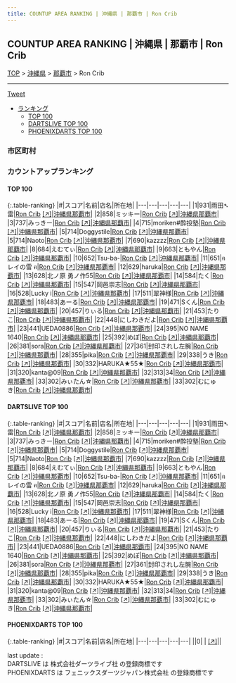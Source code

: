 ```yaml
---
title: COUNTUP AREA RANKING | 沖縄県 | 那覇市 | Ron Crib
---
```

## COUNTUP AREA RANKING | 沖縄県 | 那覇市 | Ron Crib

[TOP](/darts/rank/) > [沖縄県](/darts/rank/沖縄県/) > [那覇市](/darts/rank/沖縄県/那覇市/) > Ron Crib

___

<a href="https://twitter.com/share?ref_src=twsrc%5Etfw" data-text="COUNTUP AREA RANKING | 沖縄県那覇市Ron Crib" class="twitter-share-button" data-hashtags="DARTSLIVE,PHOENIXDARTS,darts,ダーツ" data-show-count="false">Tweet</a>

* [ランキング](#カウントアップランキング)
    * [TOP 100](#top-100)
    * [DARTSLIVE TOP 100](#dartslive-top-100)
    * [PHOENIXDARTS TOP 100](#phoenixdarts-top-100)

### 市区町村

<ul>

</ul>

### カウントアップランキング

#### TOP 100



{:.table-ranking}
|#|スコア|名前|店名|所在地|
|---|---|---|---|---|
|1|931|<span class="rank-name-dl">雨田➴雷</span>|<a href="/darts/rank/shops/7b15ab28803ce76d774c926eb736cb5a.html">Ron Crib</a> <a href="https://search.dartslive.com/jp/shop/7b15ab28803ce76d774c926eb736cb5a">[↗]</a>|<a href="/darts/rank/沖縄県/那覇市">沖縄県那覇市</a>|
|2|858|<span class="rank-name-dl">ミッキー</span>|<a href="/darts/rank/shops/7b15ab28803ce76d774c926eb736cb5a.html">Ron Crib</a> <a href="https://search.dartslive.com/jp/shop/7b15ab28803ce76d774c926eb736cb5a">[↗]</a>|<a href="/darts/rank/沖縄県/那覇市">沖縄県那覇市</a>|
|3|737|<span class="rank-name-dl">みっきー</span>|<a href="/darts/rank/shops/7b15ab28803ce76d774c926eb736cb5a.html">Ron Crib</a> <a href="https://search.dartslive.com/jp/shop/7b15ab28803ce76d774c926eb736cb5a">[↗]</a>|<a href="/darts/rank/沖縄県/那覇市">沖縄県那覇市</a>|
|4|715|<span class="rank-name-dl">moriken#酔投塾</span>|<a href="/darts/rank/shops/7b15ab28803ce76d774c926eb736cb5a.html">Ron Crib</a> <a href="https://search.dartslive.com/jp/shop/7b15ab28803ce76d774c926eb736cb5a">[↗]</a>|<a href="/darts/rank/沖縄県/那覇市">沖縄県那覇市</a>|
|5|714|<span class="rank-name-dl">Doggystile</span>|<a href="/darts/rank/shops/7b15ab28803ce76d774c926eb736cb5a.html">Ron Crib</a> <a href="https://search.dartslive.com/jp/shop/7b15ab28803ce76d774c926eb736cb5a">[↗]</a>|<a href="/darts/rank/沖縄県/那覇市">沖縄県那覇市</a>|
|5|714|<span class="rank-name-dl">Naoto</span>|<a href="/darts/rank/shops/7b15ab28803ce76d774c926eb736cb5a.html">Ron Crib</a> <a href="https://search.dartslive.com/jp/shop/7b15ab28803ce76d774c926eb736cb5a">[↗]</a>|<a href="/darts/rank/沖縄県/那覇市">沖縄県那覇市</a>|
|7|690|<span class="rank-name-dl">kazzzz</span>|<a href="/darts/rank/shops/7b15ab28803ce76d774c926eb736cb5a.html">Ron Crib</a> <a href="https://search.dartslive.com/jp/shop/7b15ab28803ce76d774c926eb736cb5a">[↗]</a>|<a href="/darts/rank/沖縄県/那覇市">沖縄県那覇市</a>|
|8|684|<span class="rank-name-dl">えむてぃ</span>|<a href="/darts/rank/shops/7b15ab28803ce76d774c926eb736cb5a.html">Ron Crib</a> <a href="https://search.dartslive.com/jp/shop/7b15ab28803ce76d774c926eb736cb5a">[↗]</a>|<a href="/darts/rank/沖縄県/那覇市">沖縄県那覇市</a>|
|9|663|<span class="rank-name-dl">ともやん</span>|<a href="/darts/rank/shops/7b15ab28803ce76d774c926eb736cb5a.html">Ron Crib</a> <a href="https://search.dartslive.com/jp/shop/7b15ab28803ce76d774c926eb736cb5a">[↗]</a>|<a href="/darts/rank/沖縄県/那覇市">沖縄県那覇市</a>|
|10|652|<span class="rank-name-dl">Tsu-ba-</span>|<a href="/darts/rank/shops/7b15ab28803ce76d774c926eb736cb5a.html">Ron Crib</a> <a href="https://search.dartslive.com/jp/shop/7b15ab28803ce76d774c926eb736cb5a">[↗]</a>|<a href="/darts/rank/沖縄県/那覇市">沖縄県那覇市</a>|
|11|651|<span class="rank-name-dl">ฅ レイの雷 ฅ</span>|<a href="/darts/rank/shops/7b15ab28803ce76d774c926eb736cb5a.html">Ron Crib</a> <a href="https://search.dartslive.com/jp/shop/7b15ab28803ce76d774c926eb736cb5a">[↗]</a>|<a href="/darts/rank/沖縄県/那覇市">沖縄県那覇市</a>|
|12|629|<span class="rank-name-dl">haruka</span>|<a href="/darts/rank/shops/7b15ab28803ce76d774c926eb736cb5a.html">Ron Crib</a> <a href="https://search.dartslive.com/jp/shop/7b15ab28803ce76d774c926eb736cb5a">[↗]</a>|<a href="/darts/rank/沖縄県/那覇市">沖縄県那覇市</a>|
|13|628|<span class="rank-name-dl">北ノ原 勇ノ作55</span>|<a href="/darts/rank/shops/7b15ab28803ce76d774c926eb736cb5a.html">Ron Crib</a> <a href="https://search.dartslive.com/jp/shop/7b15ab28803ce76d774c926eb736cb5a">[↗]</a>|<a href="/darts/rank/沖縄県/那覇市">沖縄県那覇市</a>|
|14|584|<span class="rank-name-dl">たく</span>|<a href="/darts/rank/shops/7b15ab28803ce76d774c926eb736cb5a.html">Ron Crib</a> <a href="https://search.dartslive.com/jp/shop/7b15ab28803ce76d774c926eb736cb5a">[↗]</a>|<a href="/darts/rank/沖縄県/那覇市">沖縄県那覇市</a>|
|15|547|<span class="rank-name-dl">岡邑崇志</span>|<a href="/darts/rank/shops/7b15ab28803ce76d774c926eb736cb5a.html">Ron Crib</a> <a href="https://search.dartslive.com/jp/shop/7b15ab28803ce76d774c926eb736cb5a">[↗]</a>|<a href="/darts/rank/沖縄県/那覇市">沖縄県那覇市</a>|
|16|528|<span class="rank-name-dl">Lucky i</span>|<a href="/darts/rank/shops/7b15ab28803ce76d774c926eb736cb5a.html">Ron Crib</a> <a href="https://search.dartslive.com/jp/shop/7b15ab28803ce76d774c926eb736cb5a">[↗]</a>|<a href="/darts/rank/沖縄県/那覇市">沖縄県那覇市</a>|
|17|511|<span class="rank-name-dl">翠神様</span>|<a href="/darts/rank/shops/7b15ab28803ce76d774c926eb736cb5a.html">Ron Crib</a> <a href="https://search.dartslive.com/jp/shop/7b15ab28803ce76d774c926eb736cb5a">[↗]</a>|<a href="/darts/rank/沖縄県/那覇市">沖縄県那覇市</a>|
|18|483|<span class="rank-name-dl">あーる</span>|<a href="/darts/rank/shops/7b15ab28803ce76d774c926eb736cb5a.html">Ron Crib</a> <a href="https://search.dartslive.com/jp/shop/7b15ab28803ce76d774c926eb736cb5a">[↗]</a>|<a href="/darts/rank/沖縄県/那覇市">沖縄県那覇市</a>|
|19|471|<span class="rank-name-dl">Sくん</span>|<a href="/darts/rank/shops/7b15ab28803ce76d774c926eb736cb5a.html">Ron Crib</a> <a href="https://search.dartslive.com/jp/shop/7b15ab28803ce76d774c926eb736cb5a">[↗]</a>|<a href="/darts/rank/沖縄県/那覇市">沖縄県那覇市</a>|
|20|457|<span class="rank-name-dl">りぃる</span>|<a href="/darts/rank/shops/7b15ab28803ce76d774c926eb736cb5a.html">Ron Crib</a> <a href="https://search.dartslive.com/jp/shop/7b15ab28803ce76d774c926eb736cb5a">[↗]</a>|<a href="/darts/rank/沖縄県/那覇市">沖縄県那覇市</a>|
|21|453|<span class="rank-name-dl">たりこ</span>|<a href="/darts/rank/shops/7b15ab28803ce76d774c926eb736cb5a.html">Ron Crib</a> <a href="https://search.dartslive.com/jp/shop/7b15ab28803ce76d774c926eb736cb5a">[↗]</a>|<a href="/darts/rank/沖縄県/那覇市">沖縄県那覇市</a>|
|22|448|<span class="rank-name-dl">にしわきだよ</span>|<a href="/darts/rank/shops/7b15ab28803ce76d774c926eb736cb5a.html">Ron Crib</a> <a href="https://search.dartslive.com/jp/shop/7b15ab28803ce76d774c926eb736cb5a">[↗]</a>|<a href="/darts/rank/沖縄県/那覇市">沖縄県那覇市</a>|
|23|441|<span class="rank-name-dl">UEDA0886</span>|<a href="/darts/rank/shops/7b15ab28803ce76d774c926eb736cb5a.html">Ron Crib</a> <a href="https://search.dartslive.com/jp/shop/7b15ab28803ce76d774c926eb736cb5a">[↗]</a>|<a href="/darts/rank/沖縄県/那覇市">沖縄県那覇市</a>|
|24|395|<span class="rank-name-dl">NO NAME 1640</span>|<a href="/darts/rank/shops/7b15ab28803ce76d774c926eb736cb5a.html">Ron Crib</a> <a href="https://search.dartslive.com/jp/shop/7b15ab28803ce76d774c926eb736cb5a">[↗]</a>|<a href="/darts/rank/沖縄県/那覇市">沖縄県那覇市</a>|
|25|392|<span class="rank-name-dl">めぽ</span>|<a href="/darts/rank/shops/7b15ab28803ce76d774c926eb736cb5a.html">Ron Crib</a> <a href="https://search.dartslive.com/jp/shop/7b15ab28803ce76d774c926eb736cb5a">[↗]</a>|<a href="/darts/rank/沖縄県/那覇市">沖縄県那覇市</a>|
|26|381|<span class="rank-name-dl">sora</span>|<a href="/darts/rank/shops/7b15ab28803ce76d774c926eb736cb5a.html">Ron Crib</a> <a href="https://search.dartslive.com/jp/shop/7b15ab28803ce76d774c926eb736cb5a">[↗]</a>|<a href="/darts/rank/沖縄県/那覇市">沖縄県那覇市</a>|
|27|361|<span class="rank-name-dl">封印されし左腕</span>|<a href="/darts/rank/shops/7b15ab28803ce76d774c926eb736cb5a.html">Ron Crib</a> <a href="https://search.dartslive.com/jp/shop/7b15ab28803ce76d774c926eb736cb5a">[↗]</a>|<a href="/darts/rank/沖縄県/那覇市">沖縄県那覇市</a>|
|28|355|<span class="rank-name-dl">pika</span>|<a href="/darts/rank/shops/7b15ab28803ce76d774c926eb736cb5a.html">Ron Crib</a> <a href="https://search.dartslive.com/jp/shop/7b15ab28803ce76d774c926eb736cb5a">[↗]</a>|<a href="/darts/rank/沖縄県/那覇市">沖縄県那覇市</a>|
|29|338|<span class="rank-name-dl">うき</span>|<a href="/darts/rank/shops/7b15ab28803ce76d774c926eb736cb5a.html">Ron Crib</a> <a href="https://search.dartslive.com/jp/shop/7b15ab28803ce76d774c926eb736cb5a">[↗]</a>|<a href="/darts/rank/沖縄県/那覇市">沖縄県那覇市</a>|
|30|332|<span class="rank-name-dl">HARUKA★55★</span>|<a href="/darts/rank/shops/7b15ab28803ce76d774c926eb736cb5a.html">Ron Crib</a> <a href="https://search.dartslive.com/jp/shop/7b15ab28803ce76d774c926eb736cb5a">[↗]</a>|<a href="/darts/rank/沖縄県/那覇市">沖縄県那覇市</a>|
|31|320|<span class="rank-name-dl">kanta@09</span>|<a href="/darts/rank/shops/7b15ab28803ce76d774c926eb736cb5a.html">Ron Crib</a> <a href="https://search.dartslive.com/jp/shop/7b15ab28803ce76d774c926eb736cb5a">[↗]</a>|<a href="/darts/rank/沖縄県/那覇市">沖縄県那覇市</a>|
|32|313|<span class="rank-name-dl">34</span>|<a href="/darts/rank/shops/7b15ab28803ce76d774c926eb736cb5a.html">Ron Crib</a> <a href="https://search.dartslive.com/jp/shop/7b15ab28803ce76d774c926eb736cb5a">[↗]</a>|<a href="/darts/rank/沖縄県/那覇市">沖縄県那覇市</a>|
|33|302|<span class="rank-name-dl">みぃたん‪☆</span>|<a href="/darts/rank/shops/7b15ab28803ce76d774c926eb736cb5a.html">Ron Crib</a> <a href="https://search.dartslive.com/jp/shop/7b15ab28803ce76d774c926eb736cb5a">[↗]</a>|<a href="/darts/rank/沖縄県/那覇市">沖縄県那覇市</a>|
|33|302|<span class="rank-name-dl">むにゅき</span>|<a href="/darts/rank/shops/7b15ab28803ce76d774c926eb736cb5a.html">Ron Crib</a> <a href="https://search.dartslive.com/jp/shop/7b15ab28803ce76d774c926eb736cb5a">[↗]</a>|<a href="/darts/rank/沖縄県/那覇市">沖縄県那覇市</a>|


#### DARTSLIVE TOP 100



{:.table-ranking}
|#|スコア|名前|店名|所在地|
|---|---|---|---|---|
|1|931|<span class="rank-name-dl">雨田➴雷</span>|<a href="/darts/rank/shops/7b15ab28803ce76d774c926eb736cb5a.html">Ron Crib</a> <a href="https://search.dartslive.com/jp/shop/7b15ab28803ce76d774c926eb736cb5a">[↗]</a>|<a href="/darts/rank/沖縄県/那覇市">沖縄県那覇市</a>|
|2|858|<span class="rank-name-dl">ミッキー</span>|<a href="/darts/rank/shops/7b15ab28803ce76d774c926eb736cb5a.html">Ron Crib</a> <a href="https://search.dartslive.com/jp/shop/7b15ab28803ce76d774c926eb736cb5a">[↗]</a>|<a href="/darts/rank/沖縄県/那覇市">沖縄県那覇市</a>|
|3|737|<span class="rank-name-dl">みっきー</span>|<a href="/darts/rank/shops/7b15ab28803ce76d774c926eb736cb5a.html">Ron Crib</a> <a href="https://search.dartslive.com/jp/shop/7b15ab28803ce76d774c926eb736cb5a">[↗]</a>|<a href="/darts/rank/沖縄県/那覇市">沖縄県那覇市</a>|
|4|715|<span class="rank-name-dl">moriken#酔投塾</span>|<a href="/darts/rank/shops/7b15ab28803ce76d774c926eb736cb5a.html">Ron Crib</a> <a href="https://search.dartslive.com/jp/shop/7b15ab28803ce76d774c926eb736cb5a">[↗]</a>|<a href="/darts/rank/沖縄県/那覇市">沖縄県那覇市</a>|
|5|714|<span class="rank-name-dl">Doggystile</span>|<a href="/darts/rank/shops/7b15ab28803ce76d774c926eb736cb5a.html">Ron Crib</a> <a href="https://search.dartslive.com/jp/shop/7b15ab28803ce76d774c926eb736cb5a">[↗]</a>|<a href="/darts/rank/沖縄県/那覇市">沖縄県那覇市</a>|
|5|714|<span class="rank-name-dl">Naoto</span>|<a href="/darts/rank/shops/7b15ab28803ce76d774c926eb736cb5a.html">Ron Crib</a> <a href="https://search.dartslive.com/jp/shop/7b15ab28803ce76d774c926eb736cb5a">[↗]</a>|<a href="/darts/rank/沖縄県/那覇市">沖縄県那覇市</a>|
|7|690|<span class="rank-name-dl">kazzzz</span>|<a href="/darts/rank/shops/7b15ab28803ce76d774c926eb736cb5a.html">Ron Crib</a> <a href="https://search.dartslive.com/jp/shop/7b15ab28803ce76d774c926eb736cb5a">[↗]</a>|<a href="/darts/rank/沖縄県/那覇市">沖縄県那覇市</a>|
|8|684|<span class="rank-name-dl">えむてぃ</span>|<a href="/darts/rank/shops/7b15ab28803ce76d774c926eb736cb5a.html">Ron Crib</a> <a href="https://search.dartslive.com/jp/shop/7b15ab28803ce76d774c926eb736cb5a">[↗]</a>|<a href="/darts/rank/沖縄県/那覇市">沖縄県那覇市</a>|
|9|663|<span class="rank-name-dl">ともやん</span>|<a href="/darts/rank/shops/7b15ab28803ce76d774c926eb736cb5a.html">Ron Crib</a> <a href="https://search.dartslive.com/jp/shop/7b15ab28803ce76d774c926eb736cb5a">[↗]</a>|<a href="/darts/rank/沖縄県/那覇市">沖縄県那覇市</a>|
|10|652|<span class="rank-name-dl">Tsu-ba-</span>|<a href="/darts/rank/shops/7b15ab28803ce76d774c926eb736cb5a.html">Ron Crib</a> <a href="https://search.dartslive.com/jp/shop/7b15ab28803ce76d774c926eb736cb5a">[↗]</a>|<a href="/darts/rank/沖縄県/那覇市">沖縄県那覇市</a>|
|11|651|<span class="rank-name-dl">ฅ レイの雷 ฅ</span>|<a href="/darts/rank/shops/7b15ab28803ce76d774c926eb736cb5a.html">Ron Crib</a> <a href="https://search.dartslive.com/jp/shop/7b15ab28803ce76d774c926eb736cb5a">[↗]</a>|<a href="/darts/rank/沖縄県/那覇市">沖縄県那覇市</a>|
|12|629|<span class="rank-name-dl">haruka</span>|<a href="/darts/rank/shops/7b15ab28803ce76d774c926eb736cb5a.html">Ron Crib</a> <a href="https://search.dartslive.com/jp/shop/7b15ab28803ce76d774c926eb736cb5a">[↗]</a>|<a href="/darts/rank/沖縄県/那覇市">沖縄県那覇市</a>|
|13|628|<span class="rank-name-dl">北ノ原 勇ノ作55</span>|<a href="/darts/rank/shops/7b15ab28803ce76d774c926eb736cb5a.html">Ron Crib</a> <a href="https://search.dartslive.com/jp/shop/7b15ab28803ce76d774c926eb736cb5a">[↗]</a>|<a href="/darts/rank/沖縄県/那覇市">沖縄県那覇市</a>|
|14|584|<span class="rank-name-dl">たく</span>|<a href="/darts/rank/shops/7b15ab28803ce76d774c926eb736cb5a.html">Ron Crib</a> <a href="https://search.dartslive.com/jp/shop/7b15ab28803ce76d774c926eb736cb5a">[↗]</a>|<a href="/darts/rank/沖縄県/那覇市">沖縄県那覇市</a>|
|15|547|<span class="rank-name-dl">岡邑崇志</span>|<a href="/darts/rank/shops/7b15ab28803ce76d774c926eb736cb5a.html">Ron Crib</a> <a href="https://search.dartslive.com/jp/shop/7b15ab28803ce76d774c926eb736cb5a">[↗]</a>|<a href="/darts/rank/沖縄県/那覇市">沖縄県那覇市</a>|
|16|528|<span class="rank-name-dl">Lucky i</span>|<a href="/darts/rank/shops/7b15ab28803ce76d774c926eb736cb5a.html">Ron Crib</a> <a href="https://search.dartslive.com/jp/shop/7b15ab28803ce76d774c926eb736cb5a">[↗]</a>|<a href="/darts/rank/沖縄県/那覇市">沖縄県那覇市</a>|
|17|511|<span class="rank-name-dl">翠神様</span>|<a href="/darts/rank/shops/7b15ab28803ce76d774c926eb736cb5a.html">Ron Crib</a> <a href="https://search.dartslive.com/jp/shop/7b15ab28803ce76d774c926eb736cb5a">[↗]</a>|<a href="/darts/rank/沖縄県/那覇市">沖縄県那覇市</a>|
|18|483|<span class="rank-name-dl">あーる</span>|<a href="/darts/rank/shops/7b15ab28803ce76d774c926eb736cb5a.html">Ron Crib</a> <a href="https://search.dartslive.com/jp/shop/7b15ab28803ce76d774c926eb736cb5a">[↗]</a>|<a href="/darts/rank/沖縄県/那覇市">沖縄県那覇市</a>|
|19|471|<span class="rank-name-dl">Sくん</span>|<a href="/darts/rank/shops/7b15ab28803ce76d774c926eb736cb5a.html">Ron Crib</a> <a href="https://search.dartslive.com/jp/shop/7b15ab28803ce76d774c926eb736cb5a">[↗]</a>|<a href="/darts/rank/沖縄県/那覇市">沖縄県那覇市</a>|
|20|457|<span class="rank-name-dl">りぃる</span>|<a href="/darts/rank/shops/7b15ab28803ce76d774c926eb736cb5a.html">Ron Crib</a> <a href="https://search.dartslive.com/jp/shop/7b15ab28803ce76d774c926eb736cb5a">[↗]</a>|<a href="/darts/rank/沖縄県/那覇市">沖縄県那覇市</a>|
|21|453|<span class="rank-name-dl">たりこ</span>|<a href="/darts/rank/shops/7b15ab28803ce76d774c926eb736cb5a.html">Ron Crib</a> <a href="https://search.dartslive.com/jp/shop/7b15ab28803ce76d774c926eb736cb5a">[↗]</a>|<a href="/darts/rank/沖縄県/那覇市">沖縄県那覇市</a>|
|22|448|<span class="rank-name-dl">にしわきだよ</span>|<a href="/darts/rank/shops/7b15ab28803ce76d774c926eb736cb5a.html">Ron Crib</a> <a href="https://search.dartslive.com/jp/shop/7b15ab28803ce76d774c926eb736cb5a">[↗]</a>|<a href="/darts/rank/沖縄県/那覇市">沖縄県那覇市</a>|
|23|441|<span class="rank-name-dl">UEDA0886</span>|<a href="/darts/rank/shops/7b15ab28803ce76d774c926eb736cb5a.html">Ron Crib</a> <a href="https://search.dartslive.com/jp/shop/7b15ab28803ce76d774c926eb736cb5a">[↗]</a>|<a href="/darts/rank/沖縄県/那覇市">沖縄県那覇市</a>|
|24|395|<span class="rank-name-dl">NO NAME 1640</span>|<a href="/darts/rank/shops/7b15ab28803ce76d774c926eb736cb5a.html">Ron Crib</a> <a href="https://search.dartslive.com/jp/shop/7b15ab28803ce76d774c926eb736cb5a">[↗]</a>|<a href="/darts/rank/沖縄県/那覇市">沖縄県那覇市</a>|
|25|392|<span class="rank-name-dl">めぽ</span>|<a href="/darts/rank/shops/7b15ab28803ce76d774c926eb736cb5a.html">Ron Crib</a> <a href="https://search.dartslive.com/jp/shop/7b15ab28803ce76d774c926eb736cb5a">[↗]</a>|<a href="/darts/rank/沖縄県/那覇市">沖縄県那覇市</a>|
|26|381|<span class="rank-name-dl">sora</span>|<a href="/darts/rank/shops/7b15ab28803ce76d774c926eb736cb5a.html">Ron Crib</a> <a href="https://search.dartslive.com/jp/shop/7b15ab28803ce76d774c926eb736cb5a">[↗]</a>|<a href="/darts/rank/沖縄県/那覇市">沖縄県那覇市</a>|
|27|361|<span class="rank-name-dl">封印されし左腕</span>|<a href="/darts/rank/shops/7b15ab28803ce76d774c926eb736cb5a.html">Ron Crib</a> <a href="https://search.dartslive.com/jp/shop/7b15ab28803ce76d774c926eb736cb5a">[↗]</a>|<a href="/darts/rank/沖縄県/那覇市">沖縄県那覇市</a>|
|28|355|<span class="rank-name-dl">pika</span>|<a href="/darts/rank/shops/7b15ab28803ce76d774c926eb736cb5a.html">Ron Crib</a> <a href="https://search.dartslive.com/jp/shop/7b15ab28803ce76d774c926eb736cb5a">[↗]</a>|<a href="/darts/rank/沖縄県/那覇市">沖縄県那覇市</a>|
|29|338|<span class="rank-name-dl">うき</span>|<a href="/darts/rank/shops/7b15ab28803ce76d774c926eb736cb5a.html">Ron Crib</a> <a href="https://search.dartslive.com/jp/shop/7b15ab28803ce76d774c926eb736cb5a">[↗]</a>|<a href="/darts/rank/沖縄県/那覇市">沖縄県那覇市</a>|
|30|332|<span class="rank-name-dl">HARUKA★55★</span>|<a href="/darts/rank/shops/7b15ab28803ce76d774c926eb736cb5a.html">Ron Crib</a> <a href="https://search.dartslive.com/jp/shop/7b15ab28803ce76d774c926eb736cb5a">[↗]</a>|<a href="/darts/rank/沖縄県/那覇市">沖縄県那覇市</a>|
|31|320|<span class="rank-name-dl">kanta@09</span>|<a href="/darts/rank/shops/7b15ab28803ce76d774c926eb736cb5a.html">Ron Crib</a> <a href="https://search.dartslive.com/jp/shop/7b15ab28803ce76d774c926eb736cb5a">[↗]</a>|<a href="/darts/rank/沖縄県/那覇市">沖縄県那覇市</a>|
|32|313|<span class="rank-name-dl">34</span>|<a href="/darts/rank/shops/7b15ab28803ce76d774c926eb736cb5a.html">Ron Crib</a> <a href="https://search.dartslive.com/jp/shop/7b15ab28803ce76d774c926eb736cb5a">[↗]</a>|<a href="/darts/rank/沖縄県/那覇市">沖縄県那覇市</a>|
|33|302|<span class="rank-name-dl">みぃたん‪☆</span>|<a href="/darts/rank/shops/7b15ab28803ce76d774c926eb736cb5a.html">Ron Crib</a> <a href="https://search.dartslive.com/jp/shop/7b15ab28803ce76d774c926eb736cb5a">[↗]</a>|<a href="/darts/rank/沖縄県/那覇市">沖縄県那覇市</a>|
|33|302|<span class="rank-name-dl">むにゅき</span>|<a href="/darts/rank/shops/7b15ab28803ce76d774c926eb736cb5a.html">Ron Crib</a> <a href="https://search.dartslive.com/jp/shop/7b15ab28803ce76d774c926eb736cb5a">[↗]</a>|<a href="/darts/rank/沖縄県/那覇市">沖縄県那覇市</a>|


#### PHOENIXDARTS TOP 100



{:.table-ranking}
|#|スコア|名前|店名|所在地|
|---|---|---|---|---|
||0|<span class="rank-name-dl"> </span>|<a href="/darts/rank/shops/.html"></a> <a href="">[↗]</a>|<a href="/darts/rank//"></a>|


<div class="footer border-top border-gray-light mt-5 pt-3 text-right text-gray">
    last update : <span style="font-weight: italic" id="foot_last_modified"></span><br />
    DARTSLIVE は 株式会社ダーツライブ社 の登録商標です<br />
    PHOENIXDARTS は フェニックスダーツジャパン株式会社 の登録商標です<br />
</div>

<script src="https://cdnjs.cloudflare.com/ajax/libs/jquery.tablesorter/2.31.3/js/jquery.tablesorter.min.js" integrity="sha512-qzgd5cYSZcosqpzpn7zF2ZId8f/8CHmFKZ8j7mU4OUXTNRd5g+ZHBPsgKEwoqxCtdQvExE5LprwwPAgoicguNg==" crossorigin="anonymous" referrerpolicy="no-referrer"></script>
<link rel="stylesheet" href="https://cdnjs.cloudflare.com/ajax/libs/jquery.tablesorter/2.31.3/css/theme.default.min.css" integrity="sha512-wghhOJkjQX0Lh3NSWvNKeZ0ZpNn+SPVXX1Qyc9OCaogADktxrBiBdKGDoqVUOyhStvMBmJQ8ZdMHiR3wuEq8+w==" crossorigin="anonymous" referrerpolicy="no-referrer" />
<script>
$(function() {
    $(".table-ranking").tablesorter({sortList:[[0, 0]]});
    $("#foot_last_modified").text(formatDate(new Date(document.lastModified), 'yyyy-MM-dd HH:mm:ss'));
});
</script>

<script async src="https://platform.twitter.com/widgets.js" charset="utf-8"></script>